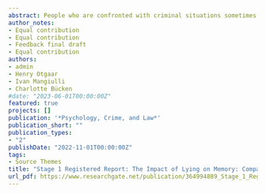 ```yaml
---
abstract: People who are confronted with criminal situations sometimes lie by using different deceptive strategies. If they eventually come forward with the truth, it is important to understand whether their memory-based testimonies might be affected by their initial lies. To examine and compare the effects of various deceptive strategies (i.e., fabrication, false denial, and feigning amnesia) on memory, we will instruct participants to watch a video of a mock crime. Then, after two-days participants will be cued to lie according to the different deceptive strategies and tell the truth in response to different questions in an interview about the mock crime. One week later, participants will be instructed to tell the truth about what they saw in the video and which details they discussed in the interview during a final recognition memory task. We expect that 1) fabrication will lead to more commission errors as compared with all other groups, 2) false denials and feigning amnesia will lead to lower correct memory and more omission errors for details discussed during the interview, and 3) false denials and feigning amnesia will lead to lower correct memory and more omission errors for details viewed in the video (versus other groups).
author_notes:
- Equal contribution
- Equal contribution
- Feedback final draft
- Equal contribution
authors:
- admin
- Henry Otgaar
- Ivan Mangiulli
- Charlotte Bücken
#date: "2023-06-01T00:00:00Z"
featured: true
projects: []
publication: '*Psychology, Crime, and Law*'
publication_short: ""
publication_types:
- "2"
publishDate: "2022-11-01T00:00:00Z"
tags:
- Source Themes
title: "Stage 1 Registered Report: The Impact of Lying on Memory: Comparison of Various Deceptive Strategies"
url_pdf: https://www.researchgate.net/publication/364994889_Stage_1_Registered_Report_The_Impact_of_Lying_on_Memory_Comparison_of_Various_Deceptive_Strategies
---
```




